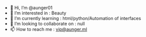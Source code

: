 - 👋 Hi, I’m @aunger01
- 👀 I’m interested in : Beauty
- 🌱 I’m currently learning : html/python/Automation of interfaces
- 💞️ I’m looking to collaborate on : null
- 📫 How to reach me : vip@aunger.ml

<!---
aunger01/aunger01 is a ✨ special ✨ repository because its `README.md` (this file) appears on your GitHub profile.
You can click the Preview link to take a look at your changes.
--->
